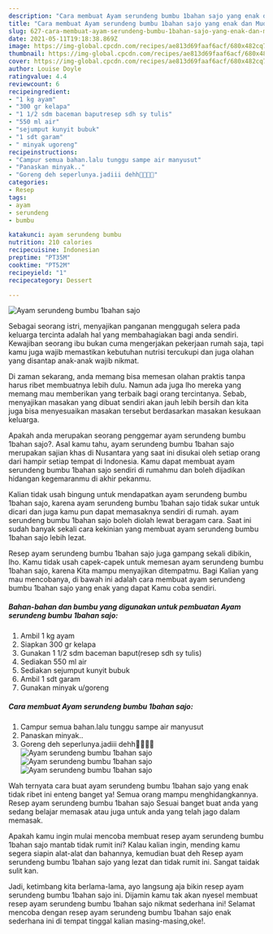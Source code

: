 ```yaml
---
description: "Cara membuat Ayam serundeng bumbu 1bahan sajo yang enak dan Mudah Dibuat"
title: "Cara membuat Ayam serundeng bumbu 1bahan sajo yang enak dan Mudah Dibuat"
slug: 627-cara-membuat-ayam-serundeng-bumbu-1bahan-sajo-yang-enak-dan-mudah-dibuat
date: 2021-05-11T19:18:38.869Z
image: https://img-global.cpcdn.com/recipes/ae813d69faaf6acf/680x482cq70/ayam-serundeng-bumbu-1bahan-sajo-foto-resep-utama.jpg
thumbnail: https://img-global.cpcdn.com/recipes/ae813d69faaf6acf/680x482cq70/ayam-serundeng-bumbu-1bahan-sajo-foto-resep-utama.jpg
cover: https://img-global.cpcdn.com/recipes/ae813d69faaf6acf/680x482cq70/ayam-serundeng-bumbu-1bahan-sajo-foto-resep-utama.jpg
author: Louise Doyle
ratingvalue: 4.4
reviewcount: 6
recipeingredient:
- "1 kg ayam"
- "300 gr kelapa"
- "1 1/2 sdm baceman baputresep sdh sy tulis"
- "550 ml air"
- "sejumput kunyit bubuk"
- "1 sdt garam"
- " minyak ugoreng"
recipeinstructions:
- "Campur semua bahan.lalu tunggu sampe air manyusut"
- "Panaskan minyak.."
- "Goreng deh seperlunya.jadiii dehh🤤🤤🤤🤤"
categories:
- Resep
tags:
- ayam
- serundeng
- bumbu

katakunci: ayam serundeng bumbu 
nutrition: 210 calories
recipecuisine: Indonesian
preptime: "PT35M"
cooktime: "PT52M"
recipeyield: "1"
recipecategory: Dessert

---
```



![Ayam serundeng bumbu 1bahan sajo](https://img-global.cpcdn.com/recipes/ae813d69faaf6acf/680x482cq70/ayam-serundeng-bumbu-1bahan-sajo-foto-resep-utama.jpg)

Sebagai seorang istri, menyajikan panganan menggugah selera pada keluarga tercinta adalah hal yang membahagiakan bagi anda sendiri. Kewajiban seorang ibu bukan cuma mengerjakan pekerjaan rumah saja, tapi kamu juga wajib memastikan kebutuhan nutrisi tercukupi dan juga olahan yang disantap anak-anak wajib nikmat.

Di zaman  sekarang, anda memang bisa memesan olahan praktis tanpa harus ribet membuatnya lebih dulu. Namun ada juga lho mereka yang memang mau memberikan yang terbaik bagi orang tercintanya. Sebab, menyajikan masakan yang dibuat sendiri akan jauh lebih bersih dan kita juga bisa menyesuaikan masakan tersebut berdasarkan masakan kesukaan keluarga. 



Apakah anda merupakan seorang penggemar ayam serundeng bumbu 1bahan sajo?. Asal kamu tahu, ayam serundeng bumbu 1bahan sajo merupakan sajian khas di Nusantara yang saat ini disukai oleh setiap orang dari hampir setiap tempat di Indonesia. Kamu dapat membuat ayam serundeng bumbu 1bahan sajo sendiri di rumahmu dan boleh dijadikan hidangan kegemaranmu di akhir pekanmu.

Kalian tidak usah bingung untuk mendapatkan ayam serundeng bumbu 1bahan sajo, karena ayam serundeng bumbu 1bahan sajo tidak sukar untuk dicari dan juga kamu pun dapat memasaknya sendiri di rumah. ayam serundeng bumbu 1bahan sajo boleh diolah lewat beragam cara. Saat ini sudah banyak sekali cara kekinian yang membuat ayam serundeng bumbu 1bahan sajo lebih lezat.

Resep ayam serundeng bumbu 1bahan sajo juga gampang sekali dibikin, lho. Kamu tidak usah capek-capek untuk memesan ayam serundeng bumbu 1bahan sajo, karena Kita mampu menyajikan ditempatmu. Bagi Kalian yang mau mencobanya, di bawah ini adalah cara membuat ayam serundeng bumbu 1bahan sajo yang enak yang dapat Kamu coba sendiri.

<!--inarticleads1-->

##### Bahan-bahan dan bumbu yang digunakan untuk pembuatan Ayam serundeng bumbu 1bahan sajo:

1. Ambil 1 kg ayam
1. Siapkan 300 gr kelapa
1. Gunakan 1 1/2 sdm baceman baput(resep sdh sy tulis)
1. Sediakan 550 ml air
1. Sediakan sejumput kunyit bubuk
1. Ambil 1 sdt garam
1. Gunakan  minyak u/goreng




<!--inarticleads2-->

##### Cara membuat Ayam serundeng bumbu 1bahan sajo:

1. Campur semua bahan.lalu tunggu sampe air manyusut
1. Panaskan minyak..
1. Goreng deh seperlunya.jadiii dehh🤤🤤🤤🤤
<img src="https://img-global.cpcdn.com/steps/aaae8857057379ef/160x128cq70/ayam-serundeng-bumbu-1bahan-sajo-langkah-memasak-3-foto.jpg" alt="Ayam serundeng bumbu 1bahan sajo"><img src="https://img-global.cpcdn.com/steps/675f0c6c471b15c4/160x128cq70/ayam-serundeng-bumbu-1bahan-sajo-langkah-memasak-3-foto.jpg" alt="Ayam serundeng bumbu 1bahan sajo"><img src="https://img-global.cpcdn.com/steps/6bb933124eb6fa5e/160x128cq70/ayam-serundeng-bumbu-1bahan-sajo-langkah-memasak-3-foto.jpg" alt="Ayam serundeng bumbu 1bahan sajo">



Wah ternyata cara buat ayam serundeng bumbu 1bahan sajo yang enak tidak ribet ini enteng banget ya! Semua orang mampu menghidangkannya. Resep ayam serundeng bumbu 1bahan sajo Sesuai banget buat anda yang sedang belajar memasak atau juga untuk anda yang telah jago dalam memasak.

Apakah kamu ingin mulai mencoba membuat resep ayam serundeng bumbu 1bahan sajo mantab tidak rumit ini? Kalau kalian ingin, mending kamu segera siapin alat-alat dan bahannya, kemudian buat deh Resep ayam serundeng bumbu 1bahan sajo yang lezat dan tidak rumit ini. Sangat taidak sulit kan. 

Jadi, ketimbang kita berlama-lama, ayo langsung aja bikin resep ayam serundeng bumbu 1bahan sajo ini. Dijamin kamu tak akan nyesel membuat resep ayam serundeng bumbu 1bahan sajo nikmat sederhana ini! Selamat mencoba dengan resep ayam serundeng bumbu 1bahan sajo enak sederhana ini di tempat tinggal kalian masing-masing,oke!.

